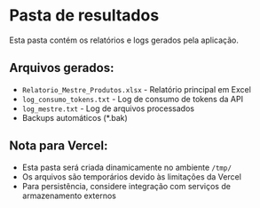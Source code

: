 # Pasta de resultados

Esta pasta contém os relatórios e logs gerados pela aplicação.

## Arquivos gerados:
- `Relatorio_Mestre_Produtos.xlsx` - Relatório principal em Excel
- `log_consumo_tokens.txt` - Log de consumo de tokens da API
- `log_mestre.txt` - Log de arquivos processados
- Backups automáticos (*.bak)

## Nota para Vercel:
- Esta pasta será criada dinamicamente no ambiente `/tmp/`
- Os arquivos são temporários devido às limitações da Vercel
- Para persistência, considere integração com serviços de armazenamento externos
